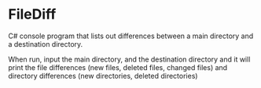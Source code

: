# FileDiff
C# console program that lists out differences between a main directory and a destination directory.

When run, input the main directory, and the destination directory and it will print the file differences (new files, deleted files, changed files) and directory differences (new directories, deleted directories)